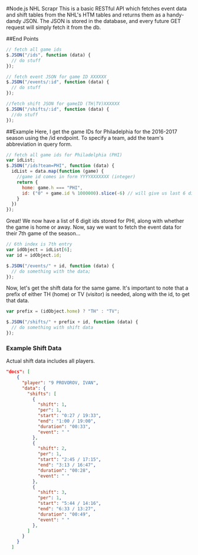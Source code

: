 #Node.js NHL Scrapr
This is a basic RESTful API which fetches event data and shift tables from the NHL's HTM tables and returns them as a handy-dandy JSON. The JSON is stored in the database, and every future GET request will simply fetch it from the db.

##End Points
```javascript
// fetch all game ids
$.JSON("/ids", function (data) {
  // do stuff
});

// fetch event JSON for game ID XXXXXX
$.JSON("/events/:id", function (data) {
  // do stuff
});

//fetch shift JSON for gameID (TH|TV)XXXXXX
$.JSON("/shifts/:id", function (data) {
  //do stuff
});
```

##Example
Here, I get the game IDs for Philadelphia for the 2016-2017 season using the /id endpoint. To specify a team, add the team's abbreviation in query form.
```javascript
// fetch all game ids for Philadelphia (PHI)
var idList;
$.JSON("/ids?team=PHI", function (data) {
  idList = data.map(function (game) {
    //game id comes in form YYYYXXXXXXX (integer)
    return {
      home: game.h === "PHI",
      id: ("0" + game.id % 1000000).slice(-6) // will give us last 6 digits including leading 0
    }
  })
});
```

Great! We now have a list of 6 digit ids stored for PHI, along with whether the game is home or away. Now, say we want to fetch the event data for their 7th game of the season...

```javascript
// 6th index is 7th entry
var idObject = idList[6];
var id = idObject.id;

$.JSON("/events/" + id, function (data) {
  // do something with the data;
});
```

Now, let's get the shift data for the same game. It's important to note that a prefix of either TH (home) or TV (visitor) is needed, along with the id, to get that data.

```javascript
var prefix = (idObject.home) ? "TH" : "TV";

$.JSON("/shifts/" + prefix + id, function (data) {
  // do something with shift data
});
```

### Example Shift Data
Actual shift data includes all players.
```json
"docs": [
    {
      "player": "9 PROVOROV, IVAN",
      "data": {
        "shifts": [
          {
            "shift": 1,
            "per": 1,
            "start": "0:27 / 19:33",
            "end": "1:00 / 19:00",
            "duration": "00:33",
            "event": " "
          },
          {
            "shift": 2,
            "per": 1,
            "start": "2:45 / 17:15",
            "end": "3:13 / 16:47",
            "duration": "00:28",
            "event": " "
          },
          {
            "shift": 3,
            "per": 1,
            "start": "5:44 / 14:16",
            "end": "6:33 / 13:27",
            "duration": "00:49",
            "event": " "
          },
        ]
      }
    }
  ]
```
